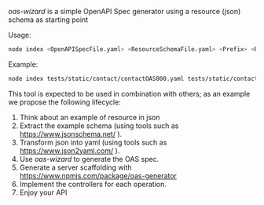 
*oas-wizard* is a simple OpenAPI Spec generator using a resource (json) schema as starting point

Usage: 
```bash
node index <OpenAPISpecFile.yaml> <ResourceSchemaFile.yaml> <Prefix> <ResourceName> <IdPropertyName>
```

Example:
```bash
node index tests/static/contact/contactOAS000.yaml tests/static/contact/contactSchema.yaml contact nick

```

This tool is expected to be used in combination with others; as an example we propose the following lifecycle:
 1. Think about an example of resource in json
 2. Extract the example schema (using tools such as https://www.jsonschema.net/ ).
 3. Transform json into yaml (using tools such as https://www.json2yaml.com/ ).
 4. Use *oas-wizard* to generate the OAS spec.
 5. Generate a server scaffolding with  https://www.npmjs.com/package/oas-generator 
 6. Implement the controllers for each operation.
 7. Enjoy your API
 
 
